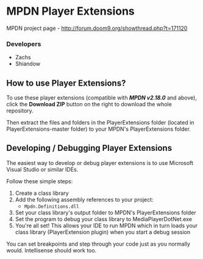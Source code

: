 MPDN Player Extensions
======================

MPDN project page - http://forum.doom9.org/showthread.php?t=171120

<H3>Developers</H3>
<ul>
<li>Zachs</li>
<li>Shiandow</li>
</ul>


How to use Player Extensions?
-----------------------------

To use these player extensions (compatible with ***MPDN v2.18.0*** and above), click the **Download ZIP** button on the right to download the whole repository.

Then extract the files and folders in the PlayerExtensions folder (located in PlayerExtensions-master folder) to your MPDN's PlayerExtensions folder.


Developing / Debugging Player Extensions
----------------------------------------

The easiest way to develop or debug player extensions is to use Microsoft Visual Studio or similar IDEs.

Follow these simple steps:<ol><li>Create a class library</li><li>Add the following assembly references to your project:<ul><li>`Mpdn.Definitions.dll`</li></li></ul></li><li>Set your class library's output folder to MPDN's PlayerExtensions folder</li><li>Set the program to debug your class library to MediaPlayerDotNet.exe</li><li>You're all set! This allows your IDE to run MPDN which in turn loads your class library (PlayerExtension plugin) when you start a debug session</li></ol>

You can set breakpoints and step through your code just as you normally would. Intellisense should work too.